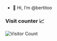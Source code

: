 - 👋 Hi, I’m @bertitoo

### Visit counter 📈
![Visitor Count](https://profile-counter.glitch.me/{bertitoo}/count.svg)

